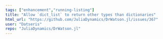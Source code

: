 ```yaml
---
tags: ["enhancement","running-listing"]
title: "Allow `dict_list` to return other types than dictionaries"
html_url: "https://github.com/JuliaDynamics/DrWatson.jl/issues/367"
user: "Datseris"
repo: "JuliaDynamics/DrWatson.jl"
---
```



